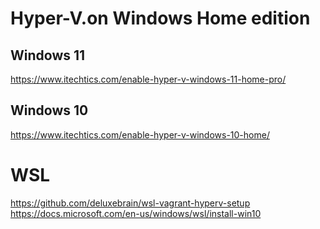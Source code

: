 # Hyper-V.on Windows Home edition

## Windows 11
https://www.itechtics.com/enable-hyper-v-windows-11-home-pro/

## Windows 10
https://www.itechtics.com/enable-hyper-v-windows-10-home/


# WSL
https://github.com/deluxebrain/wsl-vagrant-hyperv-setup
https://docs.microsoft.com/en-us/windows/wsl/install-win10
